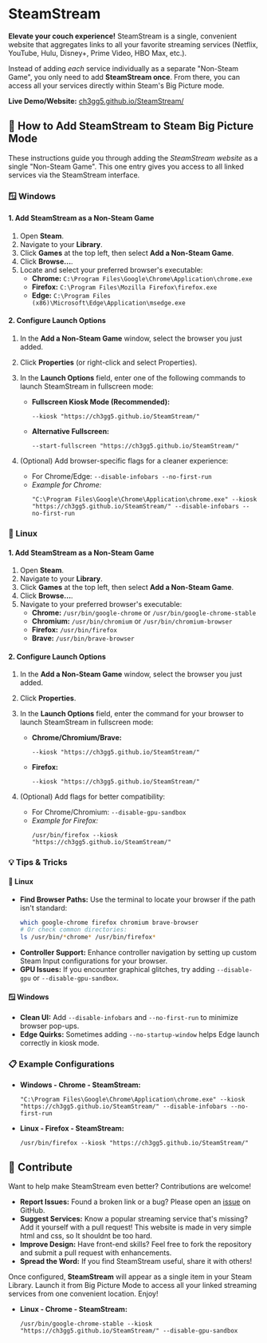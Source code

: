 # SteamStream

**Elevate your couch experience!** SteamStream is a single, convenient website that aggregates links to all your favorite streaming services (Netflix, YouTube, Hulu, Disney+, Prime Video, HBO Max, etc.).

Instead of adding *each* service individually as a separate "Non-Steam Game", you only need to add **SteamStream once**. From there, you can access all your services directly within Steam's Big Picture mode.

**Live Demo/Website:** [ch3gg5.github.io/SteamStream/](https://ch3gg5.github.io/SteamStream/)

## 🧰 How to Add SteamStream to Steam Big Picture Mode

These instructions guide you through adding the *SteamStream website* as a single "Non-Steam Game". This one entry gives you access to all linked services via the SteamStream interface.

### 🪟 Windows

#### 1. Add SteamStream as a Non-Steam Game

1.  Open **Steam**.
2.  Navigate to your **Library**.
3.  Click **Games** at the top left, then select **Add a Non-Steam Game**.
4.  Click **Browse...**.
5.  Locate and select your preferred browser's executable:
    *   **Chrome:** `C:\Program Files\Google\Chrome\Application\chrome.exe`
    *   **Firefox:** `C:\Program Files\Mozilla Firefox\firefox.exe`
    *   **Edge:** `C:\Program Files (x86)\Microsoft\Edge\Application\msedge.exe`

#### 2. Configure Launch Options

1.  In the **Add a Non-Steam Game** window, select the browser you just added.
2.  Click **Properties** (or right-click and select Properties).
3.  In the **Launch Options** field, enter one of the following commands to launch SteamStream in fullscreen mode:

    *   **Fullscreen Kiosk Mode (Recommended):**
        ```
        --kiosk "https://ch3gg5.github.io/SteamStream/"
        ```
    *   **Alternative Fullscreen:**
        ```
        --start-fullscreen "https://ch3gg5.github.io/SteamStream/"
        ```

4.  (Optional) Add browser-specific flags for a cleaner experience:
    *   For Chrome/Edge: `--disable-infobars --no-first-run`
    *   *Example for Chrome:*
        ```
        "C:\Program Files\Google\Chrome\Application\chrome.exe" --kiosk "https://ch3gg5.github.io/SteamStream/" --disable-infobars --no-first-run
        ```

### 🐧 Linux

#### 1. Add SteamStream as a Non-Steam Game

1.  Open **Steam**.
2.  Navigate to your **Library**.
3.  Click **Games** at the top left, then select **Add a Non-Steam Game**.
4.  Click **Browse...**.
5.  Navigate to your preferred browser's executable:
    *   **Chrome:** `/usr/bin/google-chrome` or `/usr/bin/google-chrome-stable`
    *   **Chromium:** `/usr/bin/chromium` or `/usr/bin/chromium-browser`
    *   **Firefox:** `/usr/bin/firefox`
    *   **Brave:** `/usr/bin/brave-browser`

#### 2. Configure Launch Options

1.  In the **Add a Non-Steam Game** window, select the browser you just added.
2.  Click **Properties**.
3.  In the **Launch Options** field, enter the command for your browser to launch SteamStream in fullscreen mode:

    *   **Chrome/Chromium/Brave:**
        ```
        --kiosk "https://ch3gg5.github.io/SteamStream/"
        ```
    *   **Firefox:**
        ```
        --kiosk "https://ch3gg5.github.io/SteamStream/"
        ```

4.  (Optional) Add flags for better compatibility:
    *   For Chrome/Chromium: `--disable-gpu-sandbox`
    *   *Example for Firefox:*
        ```
        /usr/bin/firefox --kiosk "https://ch3gg5.github.io/SteamStream/"
        ```

### 💡 Tips & Tricks

#### 🔧 Linux

*   **Find Browser Paths:** Use the terminal to locate your browser if the path isn't standard:
    ```bash
    which google-chrome firefox chromium brave-browser
    # Or check common directories:
    ls /usr/bin/*chrome* /usr/bin/firefox*
    ```
*   **Controller Support:** Enhance controller navigation by setting up custom Steam Input configurations for your browser.
*   **GPU Issues:** If you encounter graphical glitches, try adding `--disable-gpu` or `--disable-gpu-sandbox`.

#### 🪟 Windows

*   **Clean UI:** Add `--disable-infobars` and `--no-first-run` to minimize browser pop-ups.
*   **Edge Quirks:** Sometimes adding `--no-startup-window` helps Edge launch correctly in kiosk mode.

### 📋 Example Configurations

*   **Windows - Chrome - SteamStream:**
    ```
    "C:\Program Files\Google\Chrome\Application\chrome.exe" --kiosk "https://ch3gg5.github.io/SteamStream/" --disable-infobars --no-first-run
    ```
*   **Linux - Firefox - SteamStream:**
    ```
    /usr/bin/firefox --kiosk "https://ch3gg5.github.io/SteamStream/"
    ```

    
## 🤝 Contribute

Want to help make SteamStream even better? Contributions are welcome!

*   **Report Issues:** Found a broken link or a bug? Please open an [issue](https://github.com/ch3gg5/SteamStream/issues) on GitHub.
*   **Suggest Services:** Know a popular streaming service that's missing? Add it yourself with a pull request! This website is made in very simple html and css, so It shouldnt be too hard.
*   **Improve Design:** Have front-end skills? Feel free to fork the repository and submit a pull request with enhancements.
*   **Spread the Word:** If you find SteamStream useful, share it with others!

Once configured, **SteamStream** will appear as a single item in your Steam Library. Launch it from Big Picture Mode to access all your linked streaming services from one convenient location. Enjoy!
*   **Linux - Chrome - SteamStream:**
    ```
    /usr/bin/google-chrome-stable --kiosk "https://ch3gg5.github.io/SteamStream/" --disable-gpu-sandbox
    ```
